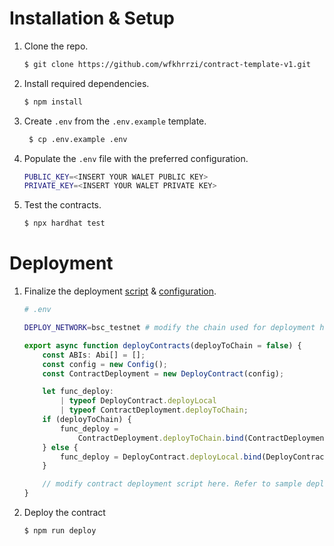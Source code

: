 # Installation & Setup

1.  Clone the repo.

    ```sh
    $ git clone https://github.com/wfkhrrzi/contract-template-v1.git
    ```

2.  Install required dependencies.

    ```sh
    $ npm install
    ```

3.  Create `.env` from the `.env.example` template.

    ```sh
     $ cp .env.example .env
    ```

4.  Populate the `.env` file with the preferred configuration.

    ```sh
    PUBLIC_KEY=<INSERT YOUR WALET PUBLIC KEY>
    PRIVATE_KEY=<INSERT YOUR WALET PRIVATE KEY>
    ```

5.  Test the contracts.

    ```sh
    $ npx hardhat test
    ```

# Deployment

1.  Finalize the deployment [script](scripts/deployContract/deployScript.ts) & [configuration](.env).

    ```sh
    # .env

    DEPLOY_NETWORK=bsc_testnet # modify the chain used for deployment here
    ```

    ```ts
    export async function deployContracts(deployToChain = false) {
    	const ABIs: Abi[] = [];
    	const config = new Config();
    	const ContractDeployment = new DeployContract(config);

    	let func_deploy:
    		| typeof DeployContract.deployLocal
    		| typeof ContractDeployment.deployToChain;
    	if (deployToChain) {
    		func_deploy =
    			ContractDeployment.deployToChain.bind(ContractDeployment);
    	} else {
    		func_deploy = DeployContract.deployLocal.bind(DeployContract);
    	}

    	// modify contract deployment script here. Refer to sample deployment script in the file
    }
    ```

2.  Deploy the contract

    ```sh
    $ npm run deploy
    ```
